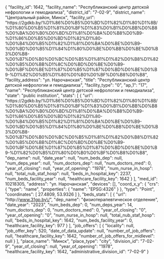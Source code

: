 {
    "facility_id": 1642,
    "facility_name": "Республиканский центр детской нефрологии и гемодиализа",
    "district_id": "7-02-9",
    "district_name": "Центральный район, Минск",
    "facility_url": "https:\/\/2gdkb.by\/%D1%86%D0%B5%D0%BD%D1%82%D1%80%D1%8B\/%D1%80%D0%B5%D1%81%D0%BF%D1%83%D0%B1%D0%BB%D0%B8%D0%BA%D0%B0%D0%BD%D1%81%D0%BA%D0%B8%D0%B9-%D1%86%D0%B5%D0%BD%D1%82%D1%80-%D0%B4%D0%B5%D1%82%D1%81%D0%BA%D0%BE%D0%B9-%D0%BD%D0%B5%D1%84%D1%80%D0%BE%D0%BB%D0%BE%D0%B3%D0%B8-%D0%B7%D0%B0%D0%BC%D0%B5%D1%81%D1%82%D0%B8%D1%82%D0%B5%D0%BB%D1%8C%D0%BD%D0%BE%D0%B9-%D0%BF%D0%BE%D1%87%D0%B5%D1%87%D0%BD%D0%BE%D0%B9-%D1%82%D0%B5%D1%80%D0%B0%D0%BF%D0%B8%D0%B8",
    "facility_address": "ул. Нарочанская",
    "title": "Республиканский центр детской нефрологии и гемодиализа",
    "facility_type": "0",
    "ap_1": "17",
    "name": "Республиканский центр детской нефрологии и гемодиализа",
    "state": "public institution",
    "stats": [
        {
            "url": "https:\/\/2gdkb.by\/%D1%86%D0%B5%D0%BD%D1%82%D1%80%D1%8B\/%D1%80%D0%B5%D1%81%D0%BF%D1%83%D0%B1%D0%BB%D0%B8%D0%BA%D0%B0%D0%BD%D1%81%D0%BA%D0%B8%D0%B9-%D1%86%D0%B5%D0%BD%D1%82%D1%80-%D0%B4%D0%B5%D1%82%D1%81%D0%BA%D0%BE%D0%B9-%D0%BD%D0%B5%D1%84%D1%80%D0%BE%D0%BB%D0%BE%D0%B3%D0%B8-%D0%B7%D0%B0%D0%BC%D0%B5%D1%81%D1%82%D0%B8%D1%82%D0%B5%D0%BB%D1%8C%D0%BD%D0%BE%D0%B9-%D0%BF%D0%BE%D1%87%D0%B5%D1%87%D0%BD%D0%BE%D0%B9-%D1%82%D0%B5%D1%80%D0%B0%D0%BF%D0%B8%D0%B8",
            "dep_name": null,
            "date_year": null,
            "num_beds_dep": null,
            "num_deps_year": null,
            "num_doctors_dep": null,
            "num_doctors_med": 0,
            "year_of_closing": null,
            "year_of_opening": "1978",
            "num_nurse_in_hosp": null,
            "total_nub_staf_hosp": null,
            "beds_in_hospital_key": 2237,
            "num_beds_facility_year": null,
            "healthcare_facility_key": 1642
        }
    ],
    "med_id": 10218305,
    "address": "ул. Нарочанская",
    "devices": [],
    "coord_x_y": {
        "crs": {
            "type": "name",
            "properties": {
                "name": "EPSG:4326"
            }
        },
        "type": "Point",
        "coordinates": [
            27.4809,
            53.9326
        ]
    },
    "beds_stats": [
        {
            "url": "http:\/\/www.31gp.by\/",
            "dep_name": "физиотерапевтическое отделение",
            "date_year": "2023",
            "num_beds_dep": 0,
            "num_deps_year": 14,
            "num_doctors_dep": 0,
            "num_doctors_med": 0,
            "year_of_closing": "0",
            "year_of_opening": "0",
            "num_nurse_in_hosp": null,
            "total_nub_staf_hosp": null,
            "beds_in_hospital_key": 1642,
            "num_beds_facility_year": 0,
            "healthcare_facility_key": 977
        }
    ],
    "job_offers": [
        {
            "locality": null,
            "job_offer_key": 520,
            "date_of_data_update": null,
            "number_of_job_offers": null,
            "healthcare_facility_key": 1642,
            "number_of_job_offers_for_midlevel": null
        }
    ],
    "place_name": "Минск",
    "place_type": "city",
    "division_id": "7-02-9",
    "year_of_closing": null,
    "year_of_opening": "1978",
    "healthcare_facility_key": 1642,
    "administrative_division_id": "7-02-9"
}